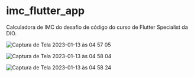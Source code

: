 # imc_flutter_app

Calculadora de IMC do desafio de código do curso de Flutter Specialist da DIO.

![Captura de Tela 2023-01-13 às 04 57 05](https://user-images.githubusercontent.com/104802293/212268253-ff4fa030-7cc8-4ce3-8fb8-360483df6172.png)

![Captura de Tela 2023-01-13 às 04 58 04](https://user-images.githubusercontent.com/104802293/212268249-056a216f-fe35-4e8e-9744-1efbd559abcf.png)

![Captura de Tela 2023-01-13 às 04 58 24](https://user-images.githubusercontent.com/104802293/212268242-a28a0264-89f9-45f4-98ee-a7a8da28a2f6.png)
